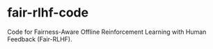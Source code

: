 # fair-rlhf-code
Code for Fairness-Aware Offline Reinforcement Learning with Human Feedback (Fair-RLHF).
